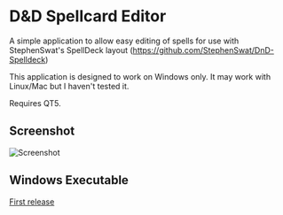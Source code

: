 # D&D Spellcard Editor

A simple application to allow easy editing of spells for use with StephenSwat's SpellDeck layout (https://github.com/StephenSwat/DnD-Spelldeck)

This application is designed to work on Windows only. It may work with Linux/Mac but I haven't tested it.

Requires QT5.

## Screenshot

![Screenshot](http://i.imgur.com/a1IiHlV.png)

## Windows Executable

[First release](https://github.com/lordp/dnd-spellcard-editor/releases/tag/1.0)
